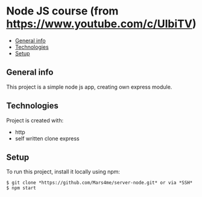 # Node JS course (from https://www.youtube.com/c/UlbiTV)

* [General info](#general-info)
* [Technologies](#technologies)
* [Setup](#setup)

## General info
This project is a simple node js app, creating own express module.
	
## Technologies
Project is created with:
* http
* self written clone express
	
## Setup
To run this project, install it locally using npm:

```
$ git clone *https://github.com/Mars4me/server-node.git* or via *SSH*
$ npm start
